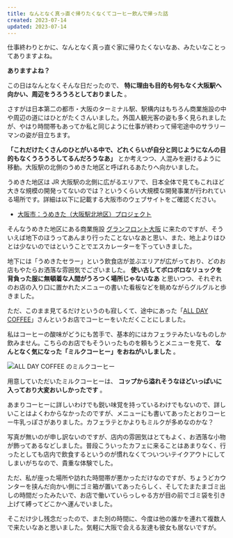 ```yaml
---
title: なんとなく真っ直ぐ帰りたくなくてコーヒー飲んで帰った話
created: 2023-07-14
updated: 2023-07-14
---
```


仕事終わりとかに、なんとなく真っ直ぐ家に帰りたくないなあ、みたいなことってありますよね。

**ありますよね？**

この日はなんとなくそんな日だったので、 **特に理由も目的も何もなく大阪駅へ向かい、周辺をうろうろとしておりました** 。

さすがは日本第二の都市・大阪のターミナル駅、駅構内はもちろん商業施設の中や周辺の道にはひとがたくさんいました。外国人観光客の姿も多く見られましたが、やはり時間帯もあってか私と同じように仕事が終わって帰宅途中のサラリーマンの姿が目立ちます。

**「これだけたくさんのひとがいる中で、どれくらいが自分と同じようになんの目的もなくうろうろしてるんだろうなあ」** とか考えつつ、人混みを避けるように移動。大阪駅の北側のうめきた地区と呼ばれるあたりへ向かいました。

うめきた地区は JR 大阪駅の北側に広がるエリアで、日本全体で見てもこれほど大きな規模の開発ってないのでは？というくらい大規模な開発事業が行われている場所です。詳細は以下に記載する大阪市のウェブサイトをご確認ください。

- [大阪市：うめきた（大阪駅北地区）プロジェクト](https://www.city.osaka.lg.jp/osakatokei/page/0000005308.html)

そんなうめきた地区にある商業施設 [グランフロント大阪](https://www.grandfront-osaka.jp/) に来たのですが、そういえば地下のほうってあんまり行ったことないなあと思い、また、地上よりはひとは少ないのではということでエスカレーターを下っていきました。

地下には「うめきたセラー」という飲食店が並ぶエリアが広がっており、どのお店もやたらお洒落な雰囲気でございました。 **使い古してボロボロなリュックを背負った服に無頓着な人間がうろつく場所じゃないなあ** と思いつつ、それぞれのお店の入り口に置かれたメニューの書いた看板などを眺めながらグルグルと歩きました。

ただ、このまま見てるだけというのも寂しくて、途中にあった「[ALL DAY COFFEE](https://www.gfo-sc.jp/shop-detail/allday-coffee/)」さんというお店でコーヒーをいただくことにしました。

私はコーヒーの酸味がどうにも苦手で、基本的にはカフェラテみたいなものしか飲みません。こちらのお店でもそういったものを頼もうとメニューを見て、 **なんとなく気になった「ミルクコーヒー」をおねがいしました** 。

![ALL DAY COFFEE のミルクコーヒー](4830beeb-fdba-46eb-1228-fd2ebacc3c00)

用意していただいたミルクコーヒーは、 **コップから溢れそうなほどいっぱいに入っており大変おいしかったです** 。

あまりコーヒーに詳しいわけでも鋭い味覚を持っているわけでもないので、詳しいことはよくわからなかったのですが、メニューにも書いてあったとおりコーヒー牛乳っぽさがありました。カフェラテとかよりもミルクが多めなのかな？

写真が無いのが申し訳ないのですが、店内の雰囲気はとてもよく、お洒落な小物が飾ってあるなどしました。普段こういったカフェに来ることはあまりなく、行ったとしても店内で飲食するというのが慣れなくてついついテイクアウトにしてしまいがちなので、貴重な体験でした。

ただ、私が座った場所や訪れた時間帯が悪かっただけなのですが、ちょうどカウンターを挟んだ向かい側にゴミ箱が置いてあったらしく、そしてたまたまゴミ出しの時間だったみたいで、お店で働いていらっしゃる方が目の前でゴミ袋を引き上げて縛ってどこかへ運んでいました。

そこだけ少し残念だったので、また別の時間に、今度は他の誰かを連れて複数人で来たいなあと思いました。気軽に大阪で会える友達も彼女も居ないですが。
